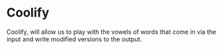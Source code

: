 # Coolify
Coolify, will allow us to play with the vowels of words that come in
via the input and write modified versions to the output.
